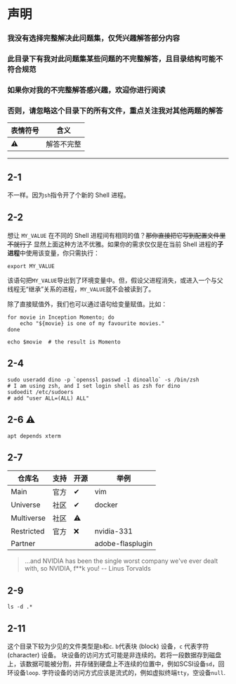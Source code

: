 # 声明  

### 我没有选择完整解决此问题集，仅凭兴趣解答部分内容  
### 此目录下有我对此问题集某些问题的不完整解答，且目录结构可能不符合规范  
### 如果你对我的不完整解答感兴趣，欢迎你进行阅读  
### 否则，请忽略这个目录下的所有文件，重点关注我对其他两题的解答  

| 表情符号 | 含义 |
| --- | ---|
| ⚠ | 解答不完整 |



***

## 2-1
不一样。因为`sh`指令开了个新的 Shell 进程。



## 2-2
想让 `MY_VALUE` 在不同的 Shell 进程间有相同的值？~~那你直接把它写到配置文件里不就行了~~
显然上面这种方法不优雅。如果你的需求仅仅是在当前 Shell 进程的**子进程**中使用该变量，你只需执行：
```shell
export MY_VALUE
```
该语句把`MY_VALUE`导出到了环境变量中。但，假设父进程消失，或进入一个与父线程无“继承”关系的进程，`MY_VALUE`就不会被读到了。

除了直接赋值外，我们也可以通过语句给变量赋值。比如：
```shell
for movie in Inception Momento; do
    echo "${movie} is one of my favourite movies."
done

echo $movie  # the result is Momento
```



## 2-4
```shell
sudo useradd dino -p `openssl passwd -1 dinoallo` -s /bin/zsh  
# I am using zsh, and I set login shell as zsh for dino
sudoedit /etc/sudoers
# add "user ALL=(ALL) ALL"
```



## 2-6 ⚠
```shell
apt depends xterm
```



## 2-7

| 仓库名 | 支持 | 开源 | 举例 |
| --- | --- | --- | --- |
| Main | 官方 | ✔ | vim |
| Universe | 社区 | ✔ | docker |
| Multiverse | 社区 | ⚠ | |
| Restricted | 官方 | ❌ | nvidia-331       |
| Partner |  | | adobe-flasplugin |
> ...and NVIDIA has been the single worst company we've ever dealt with, so NVIDIA, f**k you!
> -- Linus Torvalds 



## 2-9
```shell
ls -d .*
```



## 2-11
这个目录下较为少见的文件类型是`b`和`c`.
`b`代表块 (block) 设备，`c` 代表字符 (character) 设备。
块设备的访问方式可能是非连续的。若将一段数据存到磁盘上，该数据可能被分割，并存储到硬盘上不连续的位置中，例如SCSI设备`sd`，回环设备`loop`.
字符设备的访问方式应该是流式的，例如虚拟终端`tty`，空设备`null`.